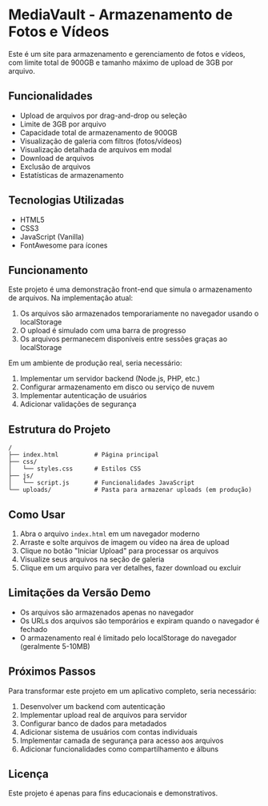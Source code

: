 # MediaVault - Armazenamento de Fotos e Vídeos

Este é um site para armazenamento e gerenciamento de fotos e vídeos, com limite total de 900GB e tamanho máximo de upload de 3GB por arquivo.

## Funcionalidades

- Upload de arquivos por drag-and-drop ou seleção
- Limite de 3GB por arquivo
- Capacidade total de armazenamento de 900GB
- Visualização de galeria com filtros (fotos/vídeos)
- Visualização detalhada de arquivos em modal
- Download de arquivos
- Exclusão de arquivos
- Estatísticas de armazenamento

## Tecnologias Utilizadas

- HTML5
- CSS3
- JavaScript (Vanilla)
- FontAwesome para ícones

## Funcionamento

Este projeto é uma demonstração front-end que simula o armazenamento de arquivos. Na implementação atual:

1. Os arquivos são armazenados temporariamente no navegador usando o localStorage
2. O upload é simulado com uma barra de progresso
3. Os arquivos permanecem disponíveis entre sessões graças ao localStorage

Em um ambiente de produção real, seria necessário:

1. Implementar um servidor backend (Node.js, PHP, etc.)
2. Configurar armazenamento em disco ou serviço de nuvem
3. Implementar autenticação de usuários
4. Adicionar validações de segurança

## Estrutura do Projeto

```
/
├── index.html          # Página principal
├── css/
│   └── styles.css      # Estilos CSS
├── js/
│   └── script.js       # Funcionalidades JavaScript
└── uploads/            # Pasta para armazenar uploads (em produção)
```

## Como Usar

1. Abra o arquivo `index.html` em um navegador moderno
2. Arraste e solte arquivos de imagem ou vídeo na área de upload
3. Clique no botão "Iniciar Upload" para processar os arquivos
4. Visualize seus arquivos na seção de galeria
5. Clique em um arquivo para ver detalhes, fazer download ou excluir

## Limitações da Versão Demo

- Os arquivos são armazenados apenas no navegador
- Os URLs dos arquivos são temporários e expiram quando o navegador é fechado
- O armazenamento real é limitado pelo localStorage do navegador (geralmente 5-10MB)

## Próximos Passos

Para transformar este projeto em um aplicativo completo, seria necessário:

1. Desenvolver um backend com autenticação
2. Implementar upload real de arquivos para servidor
3. Configurar banco de dados para metadados
4. Adicionar sistema de usuários com contas individuais
5. Implementar camada de segurança para acesso aos arquivos
6. Adicionar funcionalidades como compartilhamento e álbuns

## Licença

Este projeto é apenas para fins educacionais e demonstrativos. 